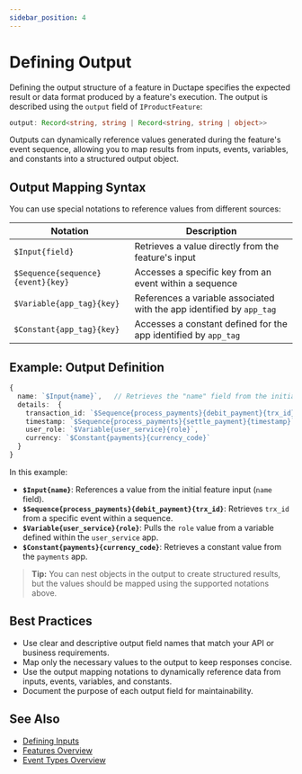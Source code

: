 ```yaml
---
sidebar_position: 4
---
```


# Defining Output

Defining the output structure of a feature in Ductape specifies the expected result or data format produced by a feature's execution. The output is described using the `output` field of `IProductFeature`:

```typescript
output: Record<string, string | Record<string, string | object>>
```

Outputs can dynamically reference values generated during the feature's event sequence, allowing you to map results from inputs, events, variables, and constants into a structured output object.

## Output Mapping Syntax

You can use special notations to reference values from different sources:

| Notation                           | Description                                                              |
|------------------------------------|--------------------------------------------------------------------------|
| `$Input{field}`                    | Retrieves a value directly from the feature's input                      |
| `$Sequence{sequence}{event}{key}`  | Accesses a specific key from an event within a sequence                  |
| `$Variable{app_tag}{key}`          | References a variable associated with the app identified by `app_tag`    |
| `$Constant{app_tag}{key}`          | Accesses a constant defined for the app identified by `app_tag`          |

## Example: Output Definition

```typescript
{
  name: `$Input{name}`,   // Retrieves the "name" field from the initial input
  details:  {
    transaction_id: `$Sequence{process_payments}{debit_payment}{trx_id}`,
    timestamp: `$Sequence{process_payments}{settle_payment}{timestamp}`,
    user_role: `$Variable{user_service}{role}`,
    currency: `$Constant{payments}{currency_code}`
  }
}
```

In this example:
- **`$Input{name}`**: References a value from the initial feature input (`name` field).
- **`$Sequence{process_payments}{debit_payment}{trx_id}`**: Retrieves `trx_id` from a specific event within a sequence.
- **`$Variable{user_service}{role}`**: Pulls the `role` value from a variable defined within the `user_service` app.
- **`$Constant{payments}{currency_code}`**: Retrieves a constant value from the `payments` app.

> **Tip:** You can nest objects in the output to create structured results, but the values should be mapped using the supported notations above.

## Best Practices
- Use clear and descriptive output field names that match your API or business requirements.
- Map only the necessary values to the output to keep responses concise.
- Use the output mapping notations to dynamically reference data from inputs, events, variables, and constants.
- Document the purpose of each output field for maintainability.

## See Also
- [Defining Inputs](./inputs.md)
- [Features Overview](./getting-started.md)
- [Event Types Overview](/category/event-types)
